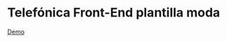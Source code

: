 # Telefónica Front-End plantilla moda

[Demo](https://chiqui1234.github.io/telefonica-frontend-plantilla-moda/)
